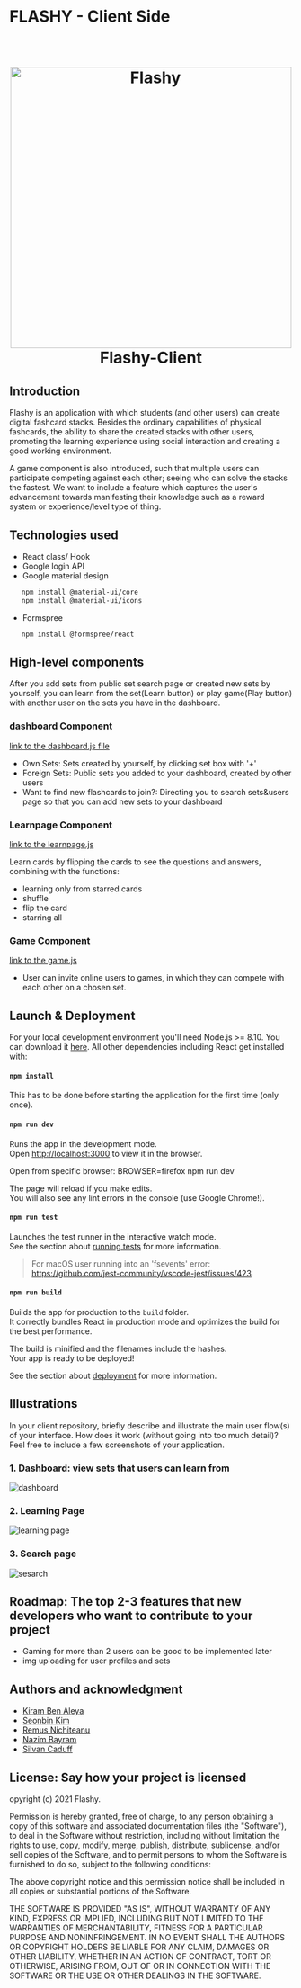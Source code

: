 # FLASHY - Client Side

<h1 align="center">
  <br>
  <a href="https://github.com/sopra-fs21-group13"><img src="src/components/shared/images/flashy_h-green.svg" alt="Flashy" width="500"></a>
  <br>
  Flashy-Client
  <br>
</h1>


## Introduction
Flashy is an application with which students (and other users) can create digital fashcard stacks.
Besides the ordinary capabilities of physical fashcards, the ability to share the created stacks with other users, promoting the learning experience using social interaction and creating a good working environment.

A game component is also introduced, such that multiple users can participate competing against each other; seeing who can solve the stacks the fastest. We want to include a feature which captures the user's advancement towards manifesting their knowledge such as a reward system or experience/level type of thing. 

## Technologies used
- React class/ Hook
- Google login API
- Google material design
```bash
   npm install @material-ui/core
   npm install @material-ui/icons
```
- Formspree
```bash
   npm install @formspree/react
```

## High-level components
After you add sets from public set search page or created new sets by yourself, you can learn from the set(Learn button) or play game(Play button) with another user on the sets you have in the dashboard.

### dashboard Component
[link to the dashboard.js file](https://github.com/sopra-fs21-group-13/Client/blob/master/src/components/dashBoard/DashBoard.js)
- Own Sets: Sets created by yourself, by clicking set box with '+'
- Foreign Sets: Public sets you added to your dashboard, created by other users
- Want to find new flashcards to join?: Directing you to search sets&users page so that you can add new sets to your dashboard

### Learnpage Component
[link to the learnpage.js](https://github.com/sopra-fs21-group-13/Client/blob/master/src/components/learnPage/LearnPage.js)

Learn cards by flipping the cards to see the questions and answers, combining with the functions:
- learning only from starred cards
- shuffle
- flip the card
- starring all

### Game Component
[link to the game.js](https://github.com/sopra-fs21-group-13/Client/tree/master/src/components/game)
- User can invite online users to games, in which they can compete with each other on a chosen set.


## Launch & Deployment
For your local development environment you'll need Node.js >= 8.10. You can download it [here](https://nodejs.org). All other dependencies including React get installed with:

#### `npm install`

This has to be done before starting the application for the first time (only once).

#### `npm run dev`

Runs the app in the development mode.<br>
Open [http://localhost:3000](http://localhost:3000) to view it in the browser.

Open from specific browser: BROWSER=firefox npm run dev

The page will reload if you make edits.<br>
You will also see any lint errors in the console (use Google Chrome!).

#### `npm run test`

Launches the test runner in the interactive watch mode.<br>
See the section about [running tests](https://facebook.github.io/create-react-app/docs/running-tests) for more information.

> For macOS user running into an 'fsevents' error: https://github.com/jest-community/vscode-jest/issues/423

#### `npm run build`

Builds the app for production to the `build` folder.<br>
It correctly bundles React in production mode and optimizes the build for the best performance.

The build is minified and the filenames include the hashes.<br>
Your app is ready to be deployed!

See the section about [deployment](https://facebook.github.io/create-react-app/docs/deployment) for more information.

## Illustrations
In your client repository, briefly describe and illustrate the main user flow(s)
of your interface. How does it work (without going into too much detail)? Feel free to
include a few screenshots of your application.
### 1. Dashboard: view sets that users can learn from
![dashboard](./READMEimg/dashboard.png)
### 2. Learning Page
![learning page](./READMEimg/learnpage.png)
### 3. Search page
![sesarch](./READMEimg/search.png)

## Roadmap: The top 2-3 features that new developers who want to contribute to your project
- Gaming for more than 2 users can be good to be implemented later
- img uploading for user profiles and sets


## Authors and acknowledgment
- [Kiram Ben Aleya](https://github.com/SoftwareConstructionGroup)
- [Seonbin Kim](https://github.com/seonbinnn) 
- [Remus Nichiteanu](https://github.com/rnichi1) 
- [Nazim Bayram](https://github.com/NazimBayram)
- [Silvan Caduff](https://github.com/sicadu)

## License: Say how your project is licensed 
opyright (c) 2021 Flashy.

Permission is hereby granted, free of charge, to any person obtaining a copy of this software and associated documentation files (the "Software"), to deal in the Software without restriction, including without limitation the rights to use, copy, modify, merge, publish, distribute, sublicense, and/or sell copies of the Software, and to permit persons to whom the Software is furnished to do so, subject to the following conditions:

The above copyright notice and this permission notice shall be included in all copies or substantial portions of the Software.

THE SOFTWARE IS PROVIDED "AS IS", WITHOUT WARRANTY OF ANY KIND, EXPRESS OR IMPLIED, INCLUDING BUT NOT LIMITED TO THE WARRANTIES OF MERCHANTABILITY, FITNESS FOR A PARTICULAR PURPOSE AND NONINFRINGEMENT. IN NO EVENT SHALL THE AUTHORS OR COPYRIGHT HOLDERS BE LIABLE FOR ANY CLAIM, DAMAGES OR OTHER LIABILITY, WHETHER IN AN ACTION OF CONTRACT, TORT OR OTHERWISE, ARISING FROM, OUT OF OR IN CONNECTION WITH THE SOFTWARE OR THE USE OR OTHER DEALINGS IN THE SOFTWARE.

